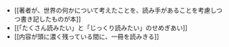 - [[著者が、世界の何かについて考えたことを、読み手があることを考慮しつつ書き記したものが本]]
- [[「たくさん読みたい」と「じっくり読みたい」のせめぎあい]]
- [[内容が頭に濃く残っている間に、一冊を読みきる]]